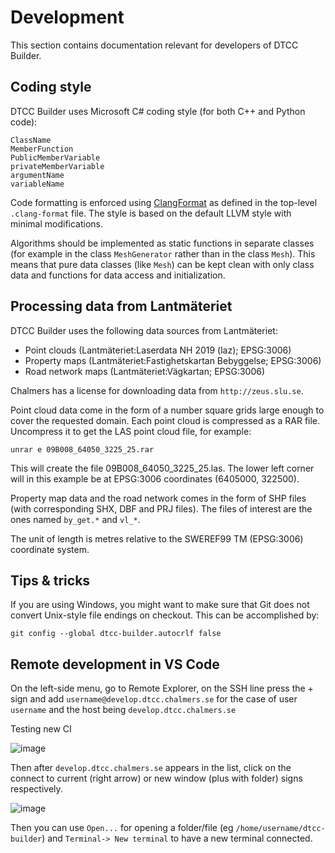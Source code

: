 # Development

This section contains documentation relevant for developers of DTCC
Builder.

## Coding style

DTCC Builder uses Microsoft C# coding style (for both C++ and Python
code):

```
ClassName
MemberFunction
PublicMemberVariable
privateMemberVariable
argumentName
variableName
```

Code formatting is enforced using
[ClangFormat](https://clang.llvm.org/docs/ClangFormat.html) as defined
in the top-level `.clang-format` file. The style is based on the
default LLVM style with minimal modifications.

Algorithms should be implemented as static functions in separate
classes (for example in the class `MeshGenerator` rather than in the
class `Mesh`). This means that pure data classes (like `Mesh`) can be
kept clean with only class data and functions for data access and
initialization.

## Processing data from Lantmäteriet

DTCC Builder uses the following data sources from Lantmäteriet:

* Point clouds (Lantmäteriet:Laserdata NH 2019 (laz); EPSG:3006)
* Property maps (Lantmäteriet:Fastighetskartan Bebyggelse; EPSG:3006)
* Road network maps (Lantmäteriet:Vägkartan; EPSG:3006)

Chalmers has a license for downloading data from `http://zeus.slu.se`.

Point cloud data come in the form of a number square grids large
enough to cover the requested domain. Each point cloud is compressed
as a RAR file. Uncompress it to get the LAS point cloud file, for
example:

    unrar e 09B008_64050_3225_25.rar

This will create the file 09B008_64050_3225_25.las. The lower left
corner will in this example be at EPSG:3006 coordinates (6405000,
322500).

Property map data and the road network comes in the form of SHP files
(with corresponding SHX, DBF and PRJ files). The files of interest are
the ones named `by_get.*` and `vl_*`.

The unit of length is metres relative to the SWEREF99 TM (EPSG:3006)
coordinate system.

## Tips & tricks

If you are using Windows, you might want to make sure that Git does
not convert Unix-style file endings on checkout. This can be
accomplished by:

    git config --global dtcc-builder.autocrlf false

## Remote development in VS Code

On the left-side menu, go to Remote Explorer, on the SSH line press the + sign and add `username@develop.dtcc.chalmers.se` for the case of user `username` and the host being `develop.dtcc.chalmers.se`

Testing new CI

![image](https://user-images.githubusercontent.com/125367195/231126612-d6031bce-ca2d-4340-b0e5-9e728da57238.png)

Then after `develop.dtcc.chalmers.se` appears in the list, click on the connect to current (right arrow) or new window (plus with folder) signs respectively.

![image](https://user-images.githubusercontent.com/125367195/231126959-d1dc6498-576b-42aa-95ce-aff8df80c110.png)

Then you can use `Open...` for opening a folder/file (eg `/home/username/dtcc-builder`) and `Terminal-> New terminal` to have a new terminal connected.



